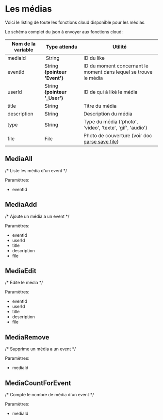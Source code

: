 # Les médias

Voici le listing de toute les fonctions cloud disponible pour les médias.

Le schéma complet du json à envoyer aux fonctions cloud:

| Nom de la variable | Type attendu                 | Utilité|
| ------------------ | ---------------------------- | ------ |
 mediaId | String | ID du like
 eventId | String **{pointeur 'Event'}** | ID du moment concernant le moment dans lequel se trouve le média
 userId | String **{pointeur '_User'}** | ID de qui à liké le média
 title | String | Titre du média
 description | String | Description du média
 type | String | Type du média ('photo', 'video', 'texte', 'gif', 'audio')
 file | File | Photo de couverture (voir doc [parse save file](https://www.parse.com/docs/ios_guide#files/iOS))

## MediaAll

/* Liste les média d'un event */

Paramètres:

* eventId

## MediaAdd

/* Ajoute un média a un event */

Paramètres:

* eventId
* userId
* title
* description
* file

## MediaEdit

/* Edite le média */

Paramètres:

* eventId
* userId
* title
* description
* file

## MediaRemove

/* Supprime un média a un event */

Paramètres:

* mediaId

## MediaCountForEvent

/* Compte le nombre de média d'un event */

Paramètres:

* mediaId

